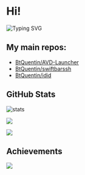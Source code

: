 # Hi!

![Typing SVG](https://typingsvg.vercel.app/api/svg?text=Hi%2C+I%27m+%40BtQuentin%2C%3Ba+Senior+Software+Engineer.&font=Monaco&color=%23000000&width=600&height=80&typingSpeed=0.2&pause=1000&letterSpacing=0.1&repeat=true&backgroundColor=%23ffffff&fontSize=28&center=false&vCenter=true&border=false&cursorStyle=straight&deleteAfter=true&deleteSpeed=0.1)

## My main repos:
 - [BtQuentin/AVD-Launcher](https://github.com/BtQuentin/AVD-Launcher)
 - [BtQuentin/swiftbarssh](https://github.com/BtQuentin/swiftbarssh)
 - [BtQuentin/idid](https://github.com/BtQuentin/idid)
 
 
## GitHub Stats

![stats](https://github-readme-stats.vercel.app/api?username=BtQuentin&theme=default&show_icons=true&hide_border=true&count_private=true&include_all_commits=true)

![](https://github-readme-streak-stats.herokuapp.com/?user=BtQuentin&theme=default&hide_border=true&include_all_commits=true)

![](https://github-readme-stats.vercel.app/api/top-langs/?username=BtQuentin&langs_count=10&theme=default&show_icons=true&hide_border=true&layout=compact)

## Achievements  
![](https://github-profile-trophy.vercel.app/?username=BtQuentin&show_icons=true&hide_border=true&include_all_commits=true)
